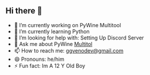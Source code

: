 ## Hi there 👋




- 🔭 I’m currently working on PyWine Multitool
- 🌱 I’m currently learning Python
- 🤔 I’m looking for help with: Setting Up Discord Server 
- 💬 Ask me about PyWine [Multitol](https://github.com/ggvenodev/pywine)
- 📫 How to reach me: ggvenodev@gmail.com
- 😄 Pronouns: he/him
- ⚡ Fun fact: Im A 12 Y Old Boy
